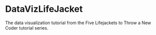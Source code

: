 DataVizLifeJacket
=================

The data visualization tutorial from the Five Lifejackets to Throw a New Coder tutorial series.
